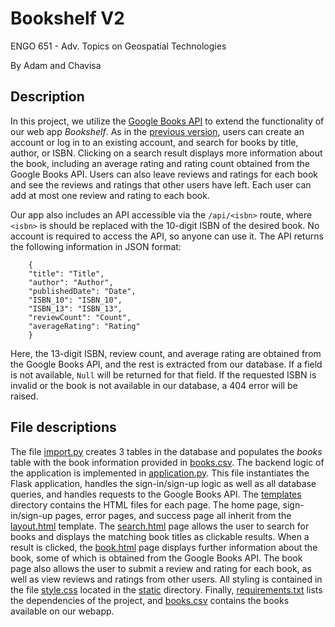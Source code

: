 # Bookshelf V2

ENGO 651 - Adv. Topics on Geospatial Technologies

By Adam and Chavisa

## Description

In this project, we utilize the [Google Books API](https://developers.google.com/books) to extend the functionality of our web app *Bookshelf*.  As in the [previous version](https://github.com/adamreidsmith/ENGO651-project1), users can create an account or log in to an existing account, and search for books by title, author, or ISBN.  Clicking on a search result displays more information about the book, including an average rating and rating count obtained from the Google Books API.  Users can also leave reviews and ratings for each book and see the reviews and ratings that other users have left.  Each user can add at most one review and rating to each book.

Our app also includes an API accessible via the `/api/<isbn>` route, where `<isbn>` is should be replaced with the 10-digit ISBN of the desired book.  No account is required to access the API, so anyone can use it.  The API returns the following information in JSON format:

        {
        "title": "Title",
        "author": "Author",
        "publishedDate": "Date",
        "ISBN_10": "ISBN_10",
        "ISBN_13": "ISBN_13", 
        "reviewCount": "Count", 
        "averageRating": "Rating" 
        }

Here, the 13-digit ISBN, review count, and average rating are obtained from the Google Books API, and the rest is extracted from our database.  If a field is not available, `Null` will be returned for that field.  If the requested ISBN is invalid or the book is not available in our database, a 404 error will be raised.

## File descriptions

The file [import.py](./import.py) creates 3 tables in the database and populates the *books* table with the book information provided in [books.csv](./books.csv).  The backend logic of the application is implemented in [application.py](./application.py).  This file instantiates the Flask application, handles the sign-in/sign-up logic as well as all database queries, and handles requests to the Google Books API.  The [templates](./templates) directory contains the HTML files for each page.  The home page, sign-in/sign-up pages, error pages, and success page all inherit from the [layout.html](./templates/layout.html) template.  The [search.html](./templates/search.html) page allows the user to search for books and displays the matching book titles as clickable results.  When a result is clicked, the [book.html](./templates/book.html) page displays further information about the book, some of which is obtained from the Google Books API.  The book page also allows the user to submit a review and rating for each book, as well as view reviews and ratings from other users.  All styling is contained in the file [style.css](./static/style.css) located in the [static](./static) directory.  Finally, [requirements.txt](requirements.txt) lists the dependencies of the project, and [books.csv](books.csv) contains the books available on our webapp.